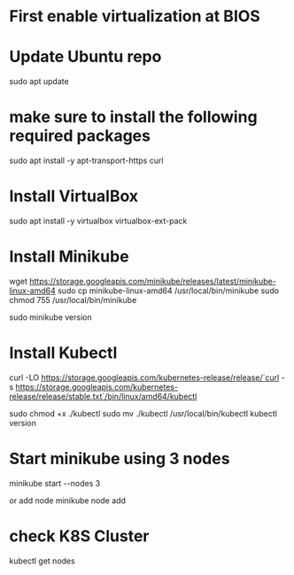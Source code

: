 # First enable virtualization at BIOS

# Update Ubuntu repo
sudo apt update

# make sure to install the following required packages
sudo apt install -y apt-transport-https curl

# Install VirtualBox
sudo apt install -y virtualbox virtualbox-ext-pack

# Install Minikube
wget https://storage.googleapis.com/minikube/releases/latest/minikube-linux-amd64
sudo cp minikube-linux-amd64 /usr/local/bin/minikube
sudo chmod 755 /usr/local/bin/minikube

sudo minikube version

# Install Kubectl
curl -LO https://storage.googleapis.com/kubernetes-release/release/`curl -s https://storage.googleapis.com/kubernetes-release/release/stable.txt`/bin/linux/amd64/kubectl

sudo chmod +x ./kubectl
sudo mv ./kubectl /usr/local/bin/kubectl
kubectl version

# Start minikube using 3 nodes
minikube start --nodes 3

or add node
minikube node add

# check K8S Cluster
kubectl get nodes
